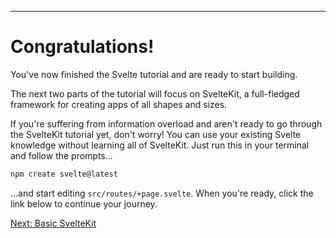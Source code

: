 ------
# **Congratulations!**
You've now finished the Svelte tutorial and are ready to start building.

The next two parts of the tutorial will focus on SvelteKit, a full-fledged framework for creating apps of all shapes and sizes.

If you're suffering from information overload and aren't ready to go through the SvelteKit tutorial yet, don't worry! You can use your existing Svelte knowledge without learning all of SvelteKit. Just run this in your terminal and follow the prompts...
```bash
npm create svelte@latest
```
...and start editing `src/routes/+page.svelte`. When you're ready, click the link below to continue your journey.

[Next: Basic SvelteKit](/part3/introduction)
